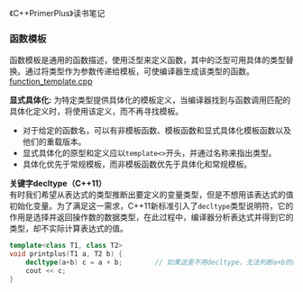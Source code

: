 《C++PrimerPlus》读书笔记

### 函数模板
函数模板是通用的函数描述，使用泛型来定义函数，其中的泛型可用具体的类型替换。通过将类型作为参数传递给模板，可使编译器生成该类型的函数。[function_template.cpp](./function_template.cpp)

**显式具体化:** 为特定类型提供具体化的模板定义，当编译器找到与函数调用匹配的具体化定义时，将使用该定义，而不再寻找模板。
- 对于给定的函数名，可以有非模板函数、模板函数和显式具体化模板函数以及他们的重载版本。
- 显式具体化的原型和定义应以`template<>`开头，并通过名称来指出类型。
- 具体化优先于常规模板，而非模板函数优先于具体化和常规模板。

**关键字decltype（C++11）**         
有时我们希望从表达式的类型推断出要定义的变量类型，但是不想用该表达式的值初始化变量。为了满足这一需求，C++11新标准引入了`decltype`类型说明符，它的作用是选择并返回操作数的数据类型，在此过程中，编译器分析表达式并得到它的类型，却不实际计算表达式的值。
```c++
template<class T1, class T2>
void printplus(T1 a, T2 b) {
    decltype(a+b) c = a + b;        // 如果这里不用decltype，无法判断a+b的结果是T1类型还是T2类型或者其他类型
    cout << c;
}
```